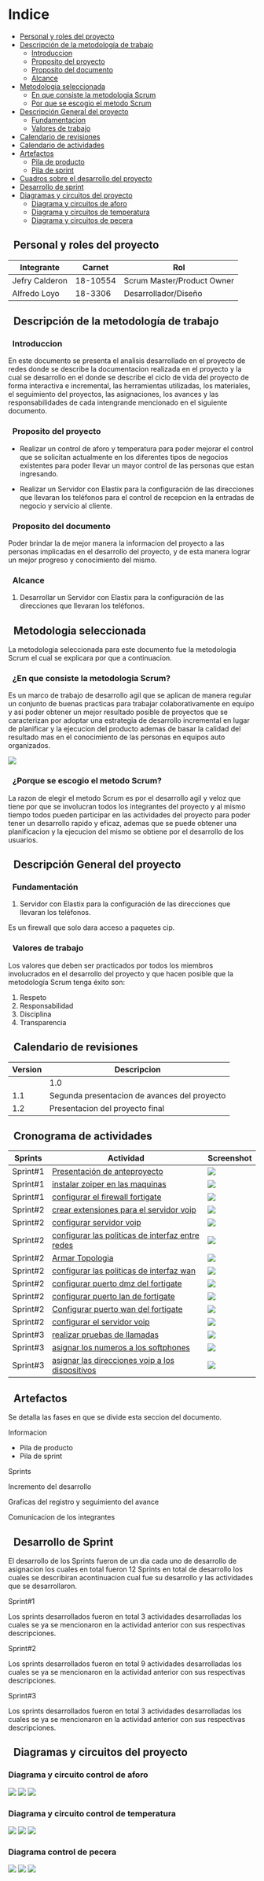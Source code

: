 # Indice
* [Personal y roles del proyecto](#roles)
* [Descripción de la metodología de trabajo](#DESCRIPCION)
    - [Introduccion](#INTRODUCCION)
    - [Proposito del proyecto](#propocito)
    - [Proposito del documento](#propocitodocumento)
    - [Alcance](#alcance)
* [Metodologia seleccionada](#METODOLOGIA)
    - [En que consiste la metodologia Scrum](#Crum)
    - [Por que se escogio el metodo Scrum](#eligio)
* [Descripción General del proyecto](#GENERAL)
    - [Fundamentacion](#fundamentacion)
    - [Valores de trabajo](#valores)
* [Calendario de revisiones](#Calendario)
* [Calendario de actividades](#Actividades)
* [Artefactos](#Artefactos)
    - [Pila de producto](#pilaprod)
    - [Pila de sprint](#pilasprint)
* [Cuadros sobre el desarrollo del proyecto](#desproy)
* [Desarrollo de sprint](#dessprint)
* [Diagramas y circuitos del proyecto](#diagramas)
    - [Diagrama y circuitos de aforo](#aforo)
    - [Diagrama y circuitos de temperatura](#temperatura)
    - [Diagrama y circuitos de pecera](#pecera)


## ` `Personal y roles del proyecto<a name="roles"/>


|  Integrante       | Carnet  	    | Rol  	        |
|---	            |---	        |---	        |
|  Jefry Calderon 	| 18-10554  	| Scrum Master/Product Owner  |
|  Alfredo Loyo 	| 18-3306     	| Desarrollador/Diseño |


## ` `Descripción de la metodología de trabajo<a name="DESCRIPCION"/>






### ` `Introduccion<a name="INTRODUCCION"/>

En este documento se presenta el analisis desarrollado en el proyecto de redes donde se describe la documentacion realizada en el proyecto y la cual se desarrollo en el donde se describe el ciclo de vida del proyecto de forma interactiva e incremental, las herramientas utilizadas, los materiales, el seguimiento del proyectos, las asignaciones, los avances y las responsabilidades de cada intengrande mencionado en el siguiente documento.



### ` `Proposito del proyecto<a name="propocito"/>

* Realizar un control de aforo y temperatura para poder mejorar el control que se solicitan actualmente en los diferentes tipos de negocios existentes para poder llevar un mayor control de las personas que estan ingresando.

* Realizar un Servidor con Elastix para la configuración de las direcciones que llevaran los teléfonos para el control de recepcion en la entradas de negocio y servicio al cliente.




### ` `Proposito del documento<a name="propocitodocumento"/>

Poder brindar la de mejor manera la informacion del proyecto a las personas implicadas en el desarrollo del proyecto, y de esta manera lograr un mejor progreso y conocimiento del mismo.




### ` `Alcance<a name="alcance"/>

1. Desarrollar un Servidor con Elastix para la configuración de las direcciones que llevaran los teléfonos.


## ` `Metodologia seleccionada<a name="METODOLOGIA"/>

La metodologia seleccionada para este documento fue la metodologia Scrum el cual se explicara por que a continuacion.






### ` `¿En que consiste la metodologia Scrum?<a name="Crum"/>

Es un marco de trabajo de desarrollo agil que se aplican de manera regular un conjunto de buenas practicas para trabajar colaborativamente en equipo y asi poder obtener un mejor resultado posible de proyectos que se caracterizan por adoptar una estrategia de desarrollo incremental en lugar de planificar y la ejecucion del producto ademas de basar la calidad del resultado mas en el conocimiento de las personas en equipos auto organizados.

![](https://files.catbox.moe/h8lykg.png)





### ` `¿Porque se escogio el metodo Scrum?<a name="eligio"/>

La razon de elegir el metodo Scrum es por el desarrollo agil y veloz que tiene por que se involucran todos los integrantes del proyecto y al mismo tiempo todos pueden participar en las actividades del proyecto para poder tener un desarrollo rapido y eficaz, ademas que se puede obtener una planificacion y la ejecucion del mismo se obtiene por el desarrollo de los usuarios.




## ` `Descripción General del proyecto<a name="GENERAL"/>
### ` `Fundamentación<a name="fundamentacion"/>

1. Servidor con Elastix para la configuración de las direcciones que llevaran los teléfonos.


Es un firewall que solo dara acceso a paquetes cip.



### ` `Valores de trabajo<a name="valores"/>

Los valores que deben ser practicados por todos los miembros involucrados en el desarrollo del proyecto y que hacen posible que la metodología Scrum tenga éxito son:

1. Respeto
1. Responsabilidad 
2. Disciplina 
5. Transparencia







## ` `Calendario de revisiones<a name="Calendario"/>




| Version  | Descripcion  |
|---	|---	|
	| 1.0  	| Primera presentacion de avances del proyecto  	|
| 1.1  	| Segunda presentacion de avances del proyecto  	|
| 1.2  	| Presentacion del proyecto final  	|


## ` `Cronograma de actividades<a name="Actividades"/>




|  Sprints 	    | Actividad  |  Screenshot  	|
|---	        |---	     |---	            |
|  Sprint#1 	| [Presentación de anteproyecto](https://github.com/jefrycalde/Proyecto_Redes/issues/1)	|![](https://files.catbox.moe/mcadov.png)	|
|  Sprint#1  	| [instalar zoiper en las maquinas](https://github.com/jefrycalde/Proyecto_Redes/issues/5)|![](https://files.catbox.moe/zg0tww.png) |
|  Sprint#1  	| [configurar el firewall fortigate](https://github.com/jefrycalde/Proyecto_Redes/issues/2)  	|   ![](https://files.catbox.moe/dv5oih.png)	|
|  Sprint#2 	| [crear extensiones para el servidor voip](https://github.com/jefrycalde/Proyecto_Redes/issues/14)  	|   ![](https://files.catbox.moe/lh71qy.png)	|
|  Sprint#2  	| [configurar servidor voip](https://github.com/jefrycalde/Proyecto_Redes/issues/13)  	|   ![](https://files.catbox.moe/jeh845.png)	|
|  Sprint#2 	| [configurar las politicas de interfaz entre redes](https://github.com/jefrycalde/Proyecto_Redes/issues/12)  	|   ![](https://files.catbox.moe/z5dh27.png)	|
|  Sprint#2 	| [Armar Topologia](https://github.com/jefrycalde/Proyecto_Redes/issues/7)  	|   ![](https://files.catbox.moe/e5lrqd.png)	|
|  Sprint#2 	| [configurar las politicas de interfaz wan](https://github.com/jefrycalde/Proyecto_Redes/issues/11)  	|   ![](https://files.catbox.moe/j4kx14.png)	|
|  Sprint#2 	| [configurar puerto dmz del fortigate](https://github.com/jefrycalde/Proyecto_Redes/issues/10)  	|   ![](https://files.catbox.moe/w57v52.png)	|
|  Sprint#2 	| [configurar puerto lan de fortigate](https://github.com/jefrycalde/Proyecto_Redes/issues/9)  	|   ![](https://files.catbox.moe/zsao4d.png)	|
|  Sprint#2 	| [Configurar puerto wan del fortigate](https://github.com/jefrycalde/Proyecto_Redes/issues/8)  	|   ![](https://files.catbox.moe/alqhzj.png)	|
|  Sprint#2 	| [configurar el servidor voip](https://github.com/jefrycalde/Proyecto_Redes/issues/6)  	|   ![](https://files.catbox.moe/sshinn.png)	|
|  Sprint#3  	| [ realizar pruebas de llamadas](https://github.com/jefrycalde/Proyecto_Redes/issues/4)  	|   ![](https://files.catbox.moe/w9v8o7.png)	|
|  Sprint#3 	| [asignar los numeros a los softphones](https://github.com/jefrycalde/Proyecto_Redes/issues/3)  	|   ![](https://files.catbox.moe/93obov.png)	|
|  Sprint#3  	| [asignar las direcciones voip a los dispositivos](https://github.com/jefrycalde/Proyecto_Redes/issues/15)  	|   ![](https://files.catbox.moe/2x1nnd.png)	|


## ` `Artefactos<a name="Artefactos"/>


Se detalla las fases en que se divide esta seccion del documento.

Informacion

  * Pila de producto
  * Pila de sprint


 Sprints
 
 Incremento del desarrollo
 
 Graficas del registro y seguimiento del avance
 
 Comunicacion de los integrantes
 

## ` `Desarrollo de Sprint<a name="dessprint"/>

El desarrollo de los Sprints fueron de un dia cada uno de desarrollo de asignacion los cuales en total fueron 12 Sprints en total de desarrollo los cuales se describiran acontinuacion cual fue su desarrollo y las actividades que se desarrollaron.

Sprint#1

Los sprints desarrollados fueron en total 3 actividades desarrolladas  los cuales se ya se mencionaron en la actividad anterior con sus respectivas descripciones.

Sprint#2

Los sprints desarrollados fueron en total 9 actividades desarrolladas los cuales se ya se mencionaron en la actividad anterior con sus respectivas descripciones.

Sprint#3

Los sprints desarrollados fueron en total 3 actividades desarrolladas los cuales se ya se mencionaron en la actividad anterior con sus respectivas descripciones.


## ` `Diagramas y circuitos del proyecto<a name="diagramas"/>
### Diagrama y circuito control de aforo <a name="aforo"/>

 ![](https://files.catbox.moe/xzobzt.jpg)
 ![]( https://files.catbox.moe/teyzk3.jpg)
 ![](https://files.catbox.moe/0yvmrz.jpg)
 
 ### Diagrama y circuito control de temperatura <a name="temperatura"/>
  ![](https://files.catbox.moe/rygtbs.jpg)
  ![](https://files.catbox.moe/xqi3q3.jpg)
  ![](https://files.catbox.moe/y51bc3.jpg)
 
 ### Diagrama control de pecera <a name="pecera"/>

 ![](https://files.catbox.moe/2ow9jd.png)
 ![](https://files.catbox.moe/h6m3ql.jpg)
 ![](https://files.catbox.moe/xfgjbi.jpg)



